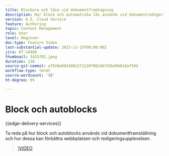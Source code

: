 ```yaml
---
title: Blockera och låsa vid dokumentframtagning
description: Hur block och automatiska lås används vid dokumentredigering.
version: 6.5, Cloud Service
feature: Authoring
topic: Content Management
role: User
level: Beginner
doc-type: Feature Video
last-substantial-update: 2023-11-15T00:00:00Z
jira: KT-14468
thumbnail: 3425702.jpeg
duration: 130
source-git-commit: af928e60410022f12207082467d3bd9b818af59d
workflow-type: tm+mt
source-wordcount: '38'
ht-degree: 0%

---
```



# Block och autoblocks

{{edge-delivery-services}}

Ta reda på hur block och autoblocks används vid dokumentframställning och hur dessa kan förbättra webbplatsen och redigeringsupplevelsen.

>[!VIDEO](https://video.tv.adobe.com/v/3425703/?learn=on)
